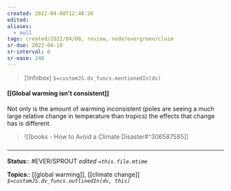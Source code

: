 ```yaml
---
created: 2022-04-08T12:48:26 
edited: 
aliases:
  - null
tags: created/2022/04/08, review, node/evergreen/claim
sr-due: 2022-04-18
sr-interval: 6
sr-ease: 248
---
```

> [!infobox]
`$=customJS.dv_funcs.mentionedIn(dv)`

#### [[Global warming isn't consistent]]

Not only is the amount of warming inconsistent (poles are seeing a much large relative change in temperature than tropics) the effects that change has is different.

> ![[books - How to Avoid a Climate Disaster#^306587585]]

### <hr class="footnote"/>

**Status**:: #EVER/SPROUT
*edited `=this.file.mtime`*

**Topics**:: [[global warming]], [[climate change]]
*`$=customJS.dv_funcs.outlinedIn(dv, this)`*
